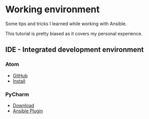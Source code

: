 # Working environment

Some tips and tricks I learned while working with Ansible.

This tutorial is pretty biased as it covers my personal experience.

## IDE - Integrated development environment

### Atom

* [GitHub](https://github.com/atom/atom)
* [Install](https://github.com/atom/atom#installing)

### PyCharm

* [Download](https://www.jetbrains.com/pycharm/download)
* [Ansible Plugin](https://plugins.jetbrains.com/plugin/14893-ansible)
